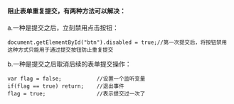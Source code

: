 #### 阻止表单重复提交，有两种方法可以解决：
a.一种是提交之后，立刻禁用点击按钮：

    document.getElementById("btn").disabled = true;//第一次提交后，将按钮禁用这种方式只能用于通过提交按钮防止重复提交
b.一种是提交之后取消后续的表单提交操作：

    var flag = false;           //设置一个监听变量
    if(flag == true) return;    //退出事件
    flag = true;                //表示提交过一次了

